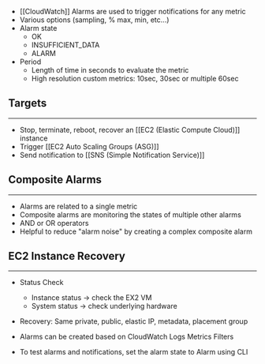 - [[CloudWatch]] Alarms are used to trigger notifications for any metric
- Various options (sampling, % max, min, etc...)
- Alarm state
	- OK
	- INSUFFICIENT_DATA
	- ALARM
- Period
	- Length of time in seconds to evaluate the metric
	- High resolution custom metrics: 10sec, 30sec or multiple 60sec

## Targets
---
- Stop, terminate, reboot, recover an [[EC2 (Elastic Compute Cloud)]] instance
- Trigger [[EC2 Auto Scaling Groups (ASG)]]
- Send notification to [[SNS (Simple Notification Service)]]

## Composite Alarms
---
- Alarms are related to a single metric
- Composite alarms are monitoring the states of multiple other alarms
- AND or OR operators
- Helpful to reduce "alarm noise" by creating a complex composite alarm

## EC2 Instance Recovery
---
- Status Check
	- Instance status -> check the EX2 VM
	- System status -> check underlying hardware
- Recovery: Same private, public, elastic IP, metadata, placement group

- Alarms can be created based on CloudWatch Logs Metrics Filters
- To test alarms and notifications, set the alarm state to Alarm using CLI
